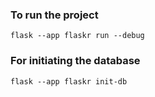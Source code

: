 ### To run the project
```
flask --app flaskr run --debug
```

### For initiating the database
```
flask --app flaskr init-db
```

